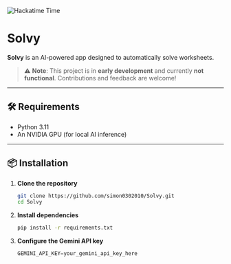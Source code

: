 ![Hackatime Time](https://hackatime-badge.hackclub.com/U08HC7N4JJW/Solvy)

# Solvy

**Solvy** is an AI-powered app designed to automatically solve worksheets.

> ⚠️ **Note**: This project is in **early development** and currently **not functional**. Contributions and feedback are welcome!

---

## 🛠 Requirements

- Python 3.11
- An NVIDIA GPU (for local AI inference)

---

## 📦 Installation

1. **Clone the repository**
   ```bash
   git clone https://github.com/simon0302010/Solvy.git
   cd Solvy
   ```
2. **Install dependencies**
   ```bash
   pip install -r requirements.txt
   ```
3. **Configure the Gemini API key**
   ```python
   GEMINI_API_KEY=your_gemini_api_key_here
   ```
